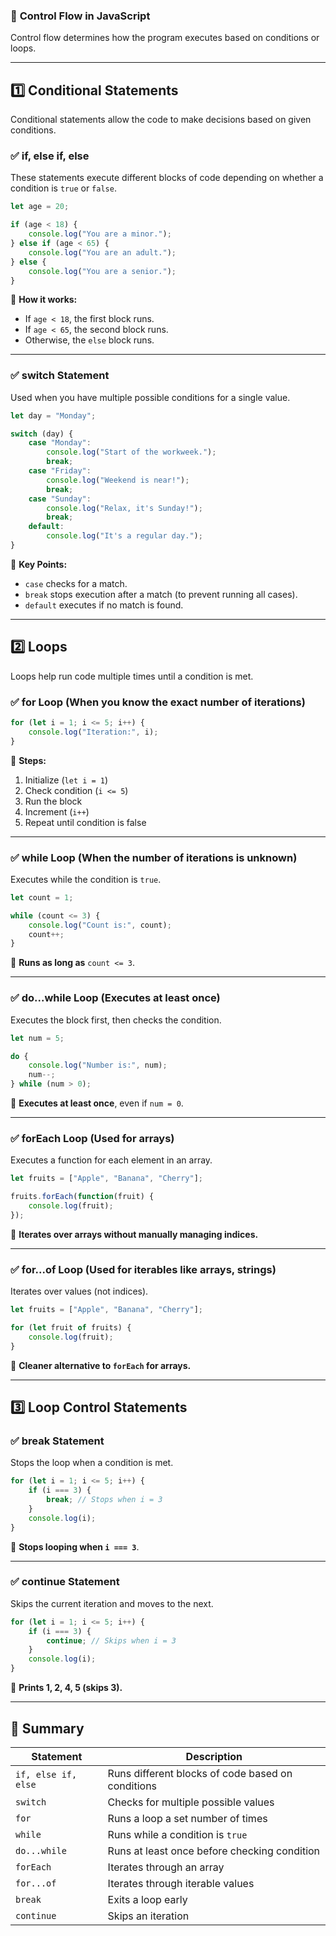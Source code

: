 ### 🔹 **Control Flow in JavaScript**  
Control flow determines how the program executes based on conditions or loops.

---

## **1️⃣ Conditional Statements**
Conditional statements allow the code to make decisions based on given conditions.

### ✅ **if, else if, else**
These statements execute different blocks of code depending on whether a condition is `true` or `false`.

```javascript
let age = 20;

if (age < 18) {
    console.log("You are a minor.");
} else if (age < 65) {
    console.log("You are an adult.");
} else {
    console.log("You are a senior.");
}
```
📌 **How it works:**  
- If `age < 18`, the first block runs.  
- If `age < 65`, the second block runs.  
- Otherwise, the `else` block runs.

---

### ✅ **switch Statement**
Used when you have multiple possible conditions for a single value.

```javascript
let day = "Monday";

switch (day) {
    case "Monday":
        console.log("Start of the workweek.");
        break;
    case "Friday":
        console.log("Weekend is near!");
        break;
    case "Sunday":
        console.log("Relax, it's Sunday!");
        break;
    default:
        console.log("It's a regular day.");
}
```
📌 **Key Points:**  
- `case` checks for a match.
- `break` stops execution after a match (to prevent running all cases).  
- `default` executes if no match is found.

---

## **2️⃣ Loops**
Loops help run code multiple times until a condition is met.

### ✅ **for Loop** (When you know the exact number of iterations)

```javascript
for (let i = 1; i <= 5; i++) {
    console.log("Iteration:", i);
}
```
📌 **Steps:**  
1. Initialize (`let i = 1`)  
2. Check condition (`i <= 5`)  
3. Run the block  
4. Increment (`i++`)  
5. Repeat until condition is false

---

### ✅ **while Loop** (When the number of iterations is unknown)
Executes while the condition is `true`.

```javascript
let count = 1;

while (count <= 3) {
    console.log("Count is:", count);
    count++;
}
```
📌 **Runs as long as** `count <= 3`.

---

### ✅ **do...while Loop** (Executes at least once)
Executes the block first, then checks the condition.

```javascript
let num = 5;

do {
    console.log("Number is:", num);
    num--;
} while (num > 0);
```
📌 **Executes at least once**, even if `num = 0`.

---

### ✅ **forEach Loop** (Used for arrays)
Executes a function for each element in an array.

```javascript
let fruits = ["Apple", "Banana", "Cherry"];

fruits.forEach(function(fruit) {
    console.log(fruit);
});
```
📌 **Iterates over arrays without manually managing indices.**

---

### ✅ **for...of Loop** (Used for iterables like arrays, strings)
Iterates over values (not indices).

```javascript
let fruits = ["Apple", "Banana", "Cherry"];

for (let fruit of fruits) {
    console.log(fruit);
}
```
📌 **Cleaner alternative to `forEach` for arrays.**

---

## **3️⃣ Loop Control Statements**
### ✅ **break Statement**
Stops the loop when a condition is met.

```javascript
for (let i = 1; i <= 5; i++) {
    if (i === 3) {
        break; // Stops when i = 3
    }
    console.log(i);
}
```
📌 **Stops looping when `i === 3`**.

---

### ✅ **continue Statement**
Skips the current iteration and moves to the next.

```javascript
for (let i = 1; i <= 5; i++) {
    if (i === 3) {
        continue; // Skips when i = 3
    }
    console.log(i);
}
```
📌 **Prints 1, 2, 4, 5 (skips 3).**

---

## **🚀 Summary**
| Statement | Description |
|-----------|------------|
| `if, else if, else` | Runs different blocks of code based on conditions |
| `switch` | Checks for multiple possible values |
| `for` | Runs a loop a set number of times |
| `while` | Runs while a condition is `true` |
| `do...while` | Runs at least once before checking condition |
| `forEach` | Iterates through an array |
| `for...of` | Iterates through iterable values |
| `break` | Exits a loop early |
| `continue` | Skips an iteration |